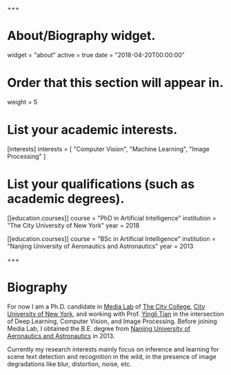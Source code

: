 +++
# About/Biography widget.
widget = "about"
active = true
date = "2018-04-20T00:00:00"

# Order that this section will appear in.
weight = 5

# List your academic interests.
[interests]
  interests = [
    "Computer Vision",
    "Machine Learning",
    "Image Processing"
  ]

# List your qualifications (such as academic degrees).
[[education.courses]]
  course = "PhD in Artificial Intelligence"
  institution = "The City University of New York"
  year = 2018

[[education.courses]]
  course = "BSc in Artificial Intelligence"
  institution = "Nanjing University of Aeronautics and Astronautics"
  year = 2013
 
+++

# Biography

For now I am a Ph.D. candidate in [Media Lab](http://media-lab.ccny.cuny.edu) of [The City College](http://www.ccny.cuny.edu), [City University of New York](http://cuny.edu), and working with Prof. [Yingli Tian](http://www-ee.ccny.cuny.edu/www/web/yltian/home.html) in the intersection of Deep Learning, Computer Vision, and Image Processing. Before joining Media Lab, I obtained the B.E. degree from [Nanjing University of Aeronautics and Astronautics](http://iao.nuaa.edu.cn/) in 2013.

Currently my research interests mainly focus on inference and learning for scene text detection and recognition in the wild, in the presence of image degradations like blur, distortion, noise, etc.